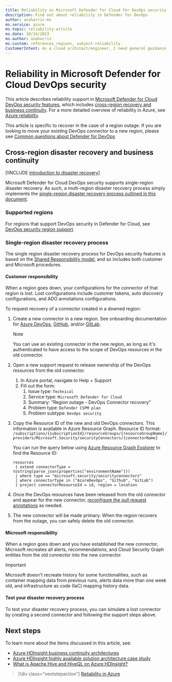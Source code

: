 ```yaml
---
title: Reliability in Microsoft Defender for Cloud for DevOps security
description: Find out about reliability in Defender for DevOps
author: anaharris-ms
ms.service: azure
ms.topic: reliability-article
ms.date: 10/24/2023
ms.author: anaharris
ms.custom: references_regions, subject-reliability
CustomerIntent: As a cloud architect/engineer, I need general guidance reliability in Defender for DevOps
---
```


# Reliability in Microsoft Defender for Cloud DevOps security

This article describes reliability support in [Microsoft Defender for Cloud DevOps security features](../defender-for-cloud/defender-for-devops-introduction.md), which includes [cross-region recovery and business continuity](#cross-region-disaster-recovery-and-business-continuity). For a more detailed overview of reliability in Azure, see [Azure reliability](/azure/architecture/framework/resiliency/overview).

This article is specific to recover in the case of a region outage.  If you are looking to move your existing DevOps connector to a new region, please see [Common questions about Defender for DevOps](/azure/defender-for-cloud/faq-defender-for-devops#can-i-migrate-the-connector-to-a-different-region-)


## Cross-region disaster recovery and business continuity

[!INCLUDE [introduction to disaster recovery](includes/reliability-disaster-recovery-description-include.md)]

Microsoft Defender for Cloud DevOps security supports single-region disaster recovery. As such, a multi-region disaster recovery process simply implements the [single-region disaster recovery process outlined in this document](#single-region-disaster-recovery-process). 


### Supported regions

For regions that support DevOps security in Defender for Cloud, see [DevOps security region support](/azure/defender-for-cloud/devops-support#cloud-and-region-support).  


### Single-region disaster recovery process

The single region disaster recovery process for DevOps security features is based on the [Shared Responsibility model](/azure/security/fundamentals/shared-responsibility), and so includes both customer and Microsoft procedures.

#### Customer responsibility

When a region goes down, your configurations for the connector of that region is lost. Lost configurations include customer tokens, auto discovery configurations, and ADO annotations configurations.  

To request recovery of a connector created in a downed region:

1. Create a new connector in a new region. See onboarding documentation for [Azure DevOps](/azure/defender-for-cloud/quickstart-onboard-devops), [GitHub](/azure/defender-for-cloud/quickstart-onboard-github), and/or [GitLab](/azure/defender-for-cloud/quickstart-onboard-gitlab).
    >[!NOTE]
    >You can use an existing connector in the new region, as long as it's authenticated to have access to the scope of DevOps resources in the old connector.

1. Open a new support request to release ownership of the DevOps resources from the old connector.
    1.  In Azure portal, navigate to Help + Support
    1.  Fill out the form:
        1.  Issue type: `Technical`
        1.  Service type: `Microsoft Defender for Cloud`
        1.  Summary: "Region outage - DevOps Connector recovery"
        1.  Problem type: `Defender CSPM plan`
        1.  Problem subtype: `DevOps security`

1. Copy the Resource ID of the new and old DevOps connectors. This information is available in Azure Resource Graph.  Resource ID format: `/subscriptions/{subscriptionId}/resourceGroups/{resourceGroupName}/providers/Microsoft.Security/securityConnectors/{connectorName}`

   You can run the query below using [Azure Resource Graph Explorer](/azure/governance/resource-graph/first-query-portal) to find the Resource ID:
   ```
   resources
    | extend connectorType = tostring(parse_json(properties["environmentName"]))
    | where type == "microsoft.security/securityconnectors"
    | where connectorType in ("AzureDevOps", "Github", "GitLab")
    | project connectorResourceId = id, region = location

1. Once the DevOps resources have been released from the old connector and appear for the new connector, [reconfigure the pull request annotations](/azure/defender-for-cloud/enable-pull-request-annotations) as needed.

1. The new connector will be made primary. When the region recovers from the outage, you can safely delete the old connector.  



#### Microsoft responsibility

When a region goes down and you have established the new connector, Microsoft recreates all alerts, recommendations, and Cloud Security Graph entities from the old connector into the new connector.

>[!IMPORTANT]
> Microsoft doesn't recreate history for some functionalities, such as container mapping data from previous runs, alerts data more than one week old, and infrastructure as code (IaC) mapping history data.


#### Test your disaster recovery process

To test your disaster recovery process, you can simulate a lost connector by creating a second connector and following the support steps above.

## Next steps

To learn more about the items discussed in this article, see:

* [Azure HDInsight business continuity architectures](../hdinsight/hdinsight-business-continuity-architecture.md)
* [Azure HDInsight highly available solution architecture case study](../hdinsight/hdinsight-high-availability-case-study.md)
* [What is Apache Hive and HiveQL on Azure HDInsight?](../hdinsight/hadoop/hdinsight-use-hive.md)

> [!div class="nextstepaction"]
> [Reliability in Azure](availability-zones-overview.md)
